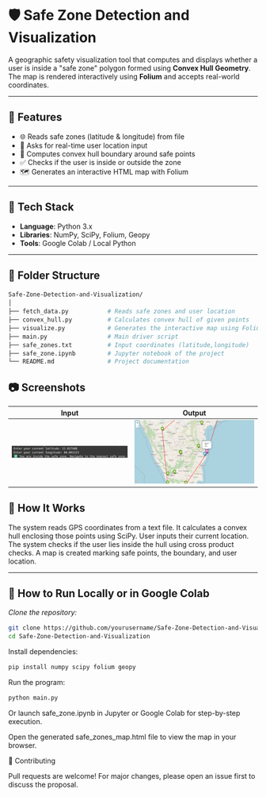# 🛡️ Safe Zone Detection and Visualization

A geographic safety visualization tool that computes and displays whether a user is inside a "safe zone" polygon formed using **Convex Hull Geometry**. The map is rendered interactively using **Folium** and accepts real-world coordinates.

---

## 🚀 Features

- 🌐 Reads safe zones (latitude & longitude) from file  
- 📍 Asks for real-time user location input  
- 🔺 Computes convex hull boundary around safe points  
- ✅ Checks if the user is inside or outside the zone  
- 🗺️ Generates an interactive HTML map with Folium  

---

## 🧰 Tech Stack

- **Language**: Python 3.x  
- **Libraries**: NumPy, SciPy, Folium, Geopy  
- **Tools**: Google Colab / Local Python  

---

## 📂 Folder Structure

```bash
Safe-Zone-Detection-and-Visualization/
│
├── fetch_data.py           # Reads safe zones and user location
├── convex_hull.py          # Calculates convex hull of given points
├── visualize.py            # Generates the interactive map using Folium
├── main.py                 # Main driver script
├── safe_zones.txt          # Input coordinates (latitude,longitude)
├── safe_zone.ipynb         # Jupyter notebook of the project
└── README.md               # Project documentation
```

## 📷 Screenshots

| Input | Output |
|---------------|----------------------------|
| ![Model Summary](screenshots/input.png) | ![Training Accuracy and Loss](screenshots/output.png) |


## 📸 How It Works

The system reads GPS coordinates from a text file.
It calculates a convex hull enclosing those points using SciPy.
User inputs their current location.
The system checks if the user lies inside the hull using cross product checks.
A map is created marking safe points, the boundary, and user location.

---

## 🧪 How to Run Locally or in Google Colab

*Clone the repository:*
```bash
git clone https://github.com/yourusername/Safe-Zone-Detection-and-Visualization.git
cd Safe-Zone-Detection-and-Visualization
```
Install dependencies:
```bash
pip install numpy scipy folium geopy
```
Run the program:
```bash
python main.py
```
Or launch safe_zone.ipynb in Jupyter or Google Colab for step-by-step execution.

Open the generated safe_zones_map.html file to view the map in your browser.

🙌 Contributing

Pull requests are welcome! For major changes, please open an issue first to discuss the proposal.
